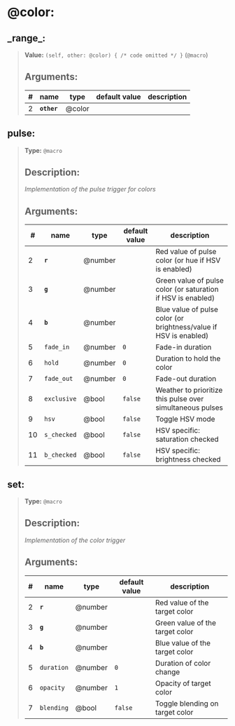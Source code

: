   

# **@color**: 
 
## **\_range\_**:

> **Value:** `(self, other: @color) { /* code omitted */ }` (`@macro`) 
>
>## Arguments:
>
>| # | name | type | default value | description |
>| - | ---- | ---- | ------------- | ----------- |
>| 2 | **`other`** | @color | | |
>  
>  
>

## **pulse**:

> **Type:** `@macro` 
>
>## Description: 
> _Implementation of the pulse trigger for colors_
>## Arguments:
>
>| # | name | type | default value | description |
>| - | ---- | ---- | ------------- | ----------- |
>| 2 | **`r`** | @number | |Red value of pulse color (or hue if HSV is enabled) |
>  | 3 | **`g`** | @number | |Green value of pulse color (or saturation if HSV is enabled) |
>  | 4 | **`b`** | @number | |Blue value of pulse color (or brightness/value if HSV is enabled) |
>  | 5 | `fade_in` | @number | `0` |Fade-in duration |
>  | 6 | `hold` | @number | `0` |Duration to hold the color |
>  | 7 | `fade_out` | @number | `0` |Fade-out duration |
>  | 8 | `exclusive` | @bool | `false` |Weather to prioritize this pulse over simultaneous pulses |
>  | 9 | `hsv` | @bool | `false` |Toggle HSV mode |
>  | 10 | `s_checked` | @bool | `false` |HSV specific: saturation checked |
>  | 11 | `b_checked` | @bool | `false` |HSV specific: brightness checked |
>  
>  
>

## **set**:

> **Type:** `@macro` 
>
>## Description: 
> _Implementation of the color trigger_
>## Arguments:
>
>| # | name | type | default value | description |
>| - | ---- | ---- | ------------- | ----------- |
>| 2 | **`r`** | @number | |Red value of the target color |
>  | 3 | **`g`** | @number | |Green value of the target color |
>  | 4 | **`b`** | @number | |Blue value of the target color |
>  | 5 | `duration` | @number | `0` |Duration of color change |
>  | 6 | `opacity` | @number | `1` |Opacity of target color |
>  | 7 | `blending` | @bool | `false` |Toggle blending on target color |
>  
>  
>
